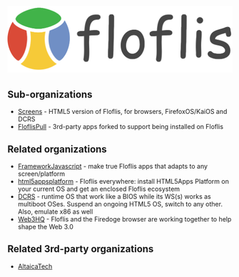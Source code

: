 # <img src="https://raw.githubusercontent.com/Floflis/Floflis.github.io/main/press/press-kit/img/logotype_colored.svg"/>

## Sub-organizations

* [Screens](https://github.com/FloflisScreens) - HTML5 version of Floflis, for browsers, FirefoxOS/KaiOS and DCRS
* [FloflisPull](https://github.com/FloflisPull) - 3rd-party apps forked to support being installed on Floflis

## Related organizations

* [FrameworkJavascript](https://github.com/FrameworkJavascript) - make true Floflis apps that adapts to any screen/platform
* [html5appsplatform](https://github.com/html5appsplatform) - Floflis everywhere: install HTML5Apps Platform on your current OS and get an enclosed Floflis ecosystem
* [DCRS](https://github.com/DCRS) - runtime OS that work like a BIOS while its WS(s) works as multiboot OSes. Suspend an ongoing HTML5 OS, switch to any other. Also, emulate x86 as well
* [Web3HQ](https://github.com/Web3HQ) - Floflis and the Firedoge browser are working together to help shape the Web 3.0

## Related 3rd-party organizations

* [AltaicaTech](https://github.com/AltaicaTech)
